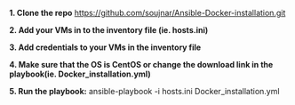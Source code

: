 **1. Clone the repo**
    https://github.com/soujnar/Ansible-Docker-installation.git

**2. Add your VMs in to the inventory file (ie. hosts.ini)**

**3. Add credentials to your VMs in the inventory file**

**4. Make sure that the OS is CentOS or change the download link in the playbook(ie. Docker_installation.yml)**

**5. Run the playbook:**
     ansible-playbook -i hosts.ini Docker_installation.yml
     
